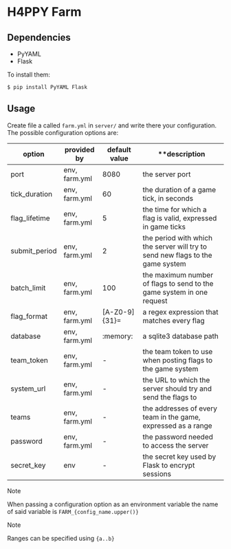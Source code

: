 # H4PPY Farm

## Dependencies

- PyYAML
- Flask

To install them:

```bash
$ pip install PyYAML Flask
```

## Usage

Create file a called `farm.yml` in `server/` and write there your configuration.  
The possible configuration options are:

| **option**    | **provided by** | **default value** | **description |
|---------------|-----------------|-------------------|---------------|
| port          | env, farm.yml   | 8080              | the server port |
| tick_duration | env, farm.yml   | 60                | the duration of a game tick, in seconds |
| flag_lifetime | env, farm.yml   | 5                 | the time for which a flag is valid, expressed in game ticks |
| submit_period | env, farm.yml   | 2                 | the period with which the server will try to send new flags to the game system |
| batch_limit   | env, farm.yml   | 100               | the maximum number of flags to send to the game system in one request |
| flag_format   | env, farm.yml   | [A-Z0-9]{31}=     | a regex expression that matches every flag |
| database      | env, farm.yml   | :memory:          | a sqlite3 database path |
| team_token    | env, farm.yml   | -                 | the team token to use when posting flags to the game system |
| system_url    | env, farm.yml   | -                 | the URL to which the server should try and send the flags to |
| teams         | env, farm.yml   | -                 | the addresses of every team in the game, expressed as a range |
| password      | env, farm.yml   | -                 | the password needed to access the server |
| secret_key    | env             | -                 | the secret key used by Flask to encrypt sessions |

> [!NOTE]
> When passing a configuration option as an environment variable the name of said variable is `FARM_{config_name.upper()}`  

> [!NOTE]
> Ranges can be specified using `{a..b}`
